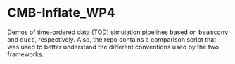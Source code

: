 # CMB-Inflate_WP4
Demos of time-ordered data (TOD) simulation pipelines based on <tt>beamconv</tt> and <tt>ducc</tt>, respectively. Also, the repo contains a comparison script that was used to better understand the different conventions used by the two frameworks.
